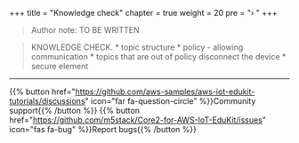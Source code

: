 +++
title = "Knowledge check"
chapter = true
weight = 20
pre = "› "
+++

> Author note: TO BE WRITTEN
> 

>  KNOWLEDGE CHECK.
>     * topic structure
>     * policy - allowing communication
>     * topics that are out of policy disconnect the device
>     * secure element



---
{{% button href="https://github.com/aws-samples/aws-iot-edukit-tutorials/discussions" icon="far fa-question-circle" %}}Community support{{% /button %}} {{% button href="https://github.com/m5stack/Core2-for-AWS-IoT-EduKit/issues" icon="fas fa-bug" %}}Report bugs{{% /button %}}